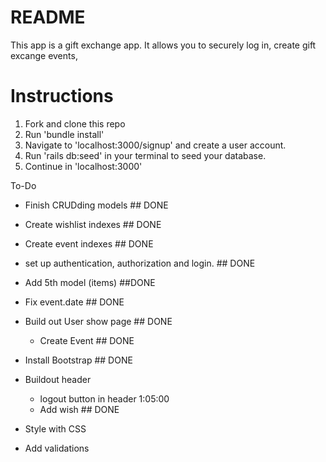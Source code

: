 # README

This app is a gift exchange app. It allows you to securely log in, create gift excange events, 

# Instructions

1. Fork and clone this repo
2. Run 'bundle install'
3. Navigate to 'localhost:3000/signup' and create a user account.
3. Run 'rails db:seed' in your terminal to seed your database.
4. Continue in 'localhost:3000'


To-Do

- Finish CRUDding models ## DONE
- Create wishlist indexes ## DONE
- Create event indexes ## DONE
- set up authentication, authorization and login. ## DONE
- Add 5th model (items) ##DONE
- Fix event.date ## DONE
- Build out User show page ## DONE
    - Create Event ## DONE 
- Install Bootstrap ## DONE

- Buildout header
    - logout button in header 1:05:00
    - Add wish ## DONE
- Style with CSS
- Add validations


